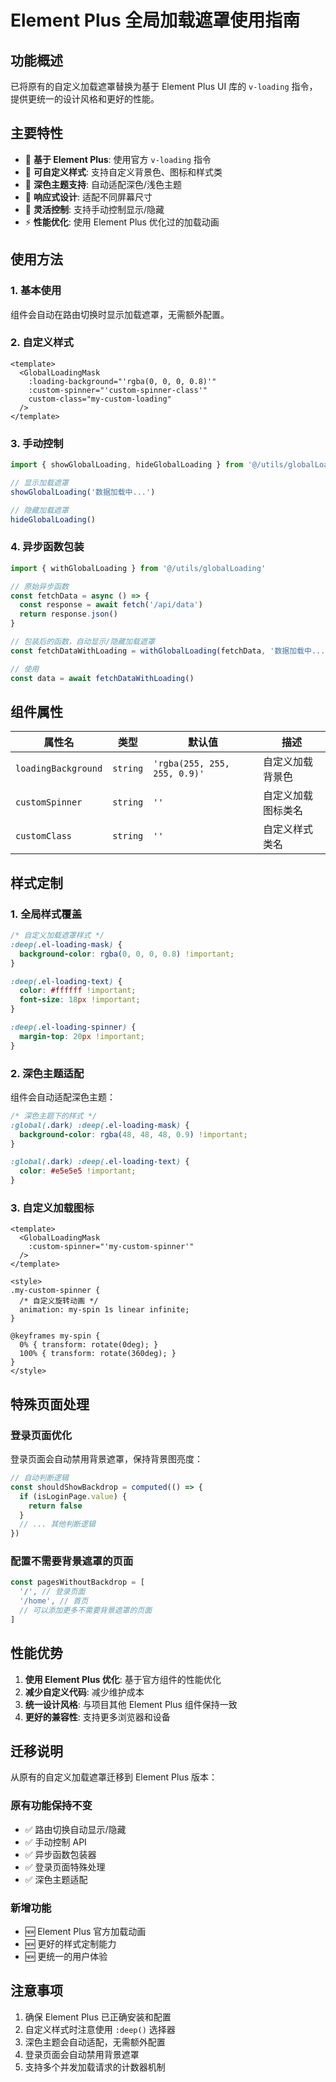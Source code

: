 # Element Plus 全局加载遮罩使用指南

## 功能概述

已将原有的自定义加载遮罩替换为基于 Element Plus UI 库的 `v-loading` 指令，提供更统一的设计风格和更好的性能。

## 主要特性

- 🎯 **基于 Element Plus**: 使用官方 `v-loading` 指令
- 🎨 **可自定义样式**: 支持自定义背景色、图标和样式类
- 🌙 **深色主题支持**: 自动适配深色/浅色主题
- 📱 **响应式设计**: 适配不同屏幕尺寸
- 🔧 **灵活控制**: 支持手动控制显示/隐藏
- ⚡ **性能优化**: 使用 Element Plus 优化过的加载动画

## 使用方法

### 1. 基本使用

组件会自动在路由切换时显示加载遮罩，无需额外配置。

### 2. 自定义样式

```vue
<template>
  <GlobalLoadingMask 
    :loading-background="'rgba(0, 0, 0, 0.8)'"
    :custom-spinner="'custom-spinner-class'"
    custom-class="my-custom-loading"
  />
</template>
```

### 3. 手动控制

```typescript
import { showGlobalLoading, hideGlobalLoading } from '@/utils/globalLoading'

// 显示加载遮罩
showGlobalLoading('数据加载中...')

// 隐藏加载遮罩
hideGlobalLoading()
```

### 4. 异步函数包装

```typescript
import { withGlobalLoading } from '@/utils/globalLoading'

// 原始异步函数
const fetchData = async () => {
  const response = await fetch('/api/data')
  return response.json()
}

// 包装后的函数，自动显示/隐藏加载遮罩
const fetchDataWithLoading = withGlobalLoading(fetchData, '数据加载中...')

// 使用
const data = await fetchDataWithLoading()
```

## 组件属性

| 属性名 | 类型 | 默认值 | 描述 |
|--------|------|--------|------|
| `loadingBackground` | `string` | `'rgba(255, 255, 255, 0.9)'` | 自定义加载背景色 |
| `customSpinner` | `string` | `''` | 自定义加载图标类名 |
| `customClass` | `string` | `''` | 自定义样式类名 |

## 样式定制

### 1. 全局样式覆盖

```css
/* 自定义加载遮罩样式 */
:deep(.el-loading-mask) {
  background-color: rgba(0, 0, 0, 0.8) !important;
}

:deep(.el-loading-text) {
  color: #ffffff !important;
  font-size: 18px !important;
}

:deep(.el-loading-spinner) {
  margin-top: 20px !important;
}
```

### 2. 深色主题适配

组件会自动适配深色主题：

```css
/* 深色主题下的样式 */
:global(.dark) :deep(.el-loading-mask) {
  background-color: rgba(48, 48, 48, 0.9) !important;
}

:global(.dark) :deep(.el-loading-text) {
  color: #e5e5e5 !important;
}
```

### 3. 自定义加载图标

```vue
<template>
  <GlobalLoadingMask 
    :custom-spinner="'my-custom-spinner'"
  />
</template>

<style>
.my-custom-spinner {
  /* 自定义旋转动画 */
  animation: my-spin 1s linear infinite;
}

@keyframes my-spin {
  0% { transform: rotate(0deg); }
  100% { transform: rotate(360deg); }
}
</style>
```

## 特殊页面处理

### 登录页面优化

登录页面会自动禁用背景遮罩，保持背景图亮度：

```typescript
// 自动判断逻辑
const shouldShowBackdrop = computed(() => {
  if (isLoginPage.value) {
    return false
  }
  // ... 其他判断逻辑
})
```

### 配置不需要背景遮罩的页面

```typescript
const pagesWithoutBackdrop = [
  '/', // 登录页面
  '/home', // 首页
  // 可以添加更多不需要背景遮罩的页面
]
```

## 性能优势

1. **使用 Element Plus 优化**: 基于官方组件的性能优化
2. **减少自定义代码**: 减少维护成本
3. **统一设计风格**: 与项目其他 Element Plus 组件保持一致
4. **更好的兼容性**: 支持更多浏览器和设备

## 迁移说明

从原有的自定义加载遮罩迁移到 Element Plus 版本：

### 原有功能保持不变
- ✅ 路由切换自动显示/隐藏
- ✅ 手动控制 API
- ✅ 异步函数包装器
- ✅ 登录页面特殊处理
- ✅ 深色主题适配

### 新增功能
- 🆕 Element Plus 官方加载动画
- 🆕 更好的样式定制能力
- 🆕 更统一的用户体验

## 注意事项

1. 确保 Element Plus 已正确安装和配置
2. 自定义样式时注意使用 `:deep()` 选择器
3. 深色主题会自动适配，无需额外配置
4. 登录页面会自动禁用背景遮罩
5. 支持多个并发加载请求的计数器机制

